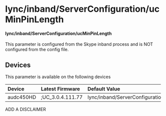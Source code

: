 ﻿---
description: lync/inband/ServerConfiguration/ucMinPinLength
search:
    keywords: ['lync','inband','ServerConfiguration','ucMinPinLength']
---

# lync/inband/ServerConfiguration/ucMinPinLength

#### lync/inband/ServerConfiguration/ucMinPinLength

This parameter is configured from the Skype inband process and is NOT configured from the config file.



## Devices
This parameter is available on the following devices

| Device | Latest Firmware | Default Value |
|:---|:---|:---|
| audc450HD | ;UC_3.0.4.111.77 | lync/inband/ServerConfiguration/ucMinPinLength=5 

ADD A DISCLAIMER
